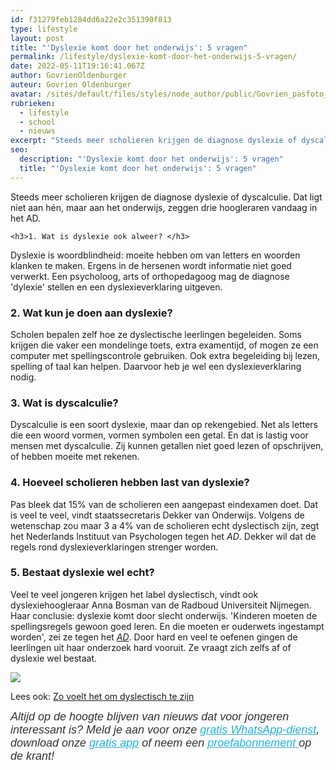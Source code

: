 ```yaml
---
id: f31279feb1284dd6a22e2c351390f813
type: lifestyle
layout: post
title: "'Dyslexie komt door het onderwijs': 5 vragen"
permalink: /lifestyle/dyslexie-komt-door-het-onderwijs-5-vragen/
date: 2022-05-11T19:16:41.067Z
author: GovrienOldenburger
auteur: Govrien Oldenburger
avatar: /sites/default/files/styles/node_author/public/Govrien_pasfoto_Nieuw%20EXTRA.jpg?itok=BvsTF6tL
rubrieken:
  - lifestyle
  - school
  - nieuws
excerpt: "Steeds meer scholieren krijgen de diagnose dyslexie of dyscalculie. Dat ligt niet aan hén, maar aan het onderwijs, zeggen drie hoogleraren vandaag in het AD.  "
seo:
  description: "'Dyslexie komt door het onderwijs': 5 vragen"
  title: "'Dyslexie komt door het onderwijs': 5 vragen"
---
```

Steeds meer scholieren krijgen de diagnose dyslexie of dyscalculie. Dat ligt niet aan hén, maar aan het onderwijs, zeggen drie hoogleraren vandaag in het AD.  

    <h3>1. Wat is dyslexie ook alweer? </h3>
<p>Dyslexie is woordblindheid: moeite hebben om van letters en woorden klanken te maken. Ergens in de hersenen wordt informatie niet goed verwerkt. Een psycholoog, arts of orthopedagoog mag de diagnose 'dylexie' stellen en een dyslexieverklaring uitgeven. </p>
<h3>2. Wat kun je doen aan dyslexie?</h3>
<p>Scholen bepalen zelf hoe ze dyslectische leerlingen begeleiden. Soms krijgen die vaker een mondelinge toets, extra examentijd, of mogen ze een computer met spellingscontrole gebruiken. Ook extra begeleiding bij lezen, spelling of taal kan helpen. Daarvoor heb je wel een dyslexieverklaring nodig. </p>
<h3>3. Wat is dyscalculie? </h3>
<p>Dyscalculie is een soort dyslexie, maar dan op rekengebied. Net als letters die een woord vormen, vormen symbolen een getal. En dat is lastig voor mensen met dyscalculie. Zij kunnen getallen niet goed lezen of opschrijven, of hebben moeite met rekenen. </p>
<h3>4. Hoeveel scholieren hebben last van dyslexie?</h3>
<p>Pas bleek dat 15% van de scholieren een aangepast eindexamen doet. Dat is veel te veel, vindt staatssecretaris Dekker van Onderwijs. Volgens de wetenschap zou maar 3 a 4% van de scholieren echt dyslectisch zijn, zegt het Nederlands Instituut van Psychologen tegen het <em>AD</em>. Dekker wil dat de regels rond dyslexieverklaringen strenger worden. </p>
<h3>5. Bestaat dyslexie wel echt?</h3>
<p>Veel te veel jongeren krijgen het label dyslectisch, vindt ook dyslexiehoogleraar Anna Bosman van de Radboud Universiteit Nijmegen. Haar conclusie: dyslexie komt door slecht onderwijs. 'Kinderen moeten de spellingsregels gewoon goed leren. En die moeten er ouderwets ingestampt worden', zei ze tegen het <a href="http://www.ad.nl/dossier-nieuws/dyslexie-is-het-gevolg-van-slecht-onderwijs~ac50d96b/" target="_blank"><em>AD</em></a>. Door hard en veel te oefenen gingen de leerlingen uit haar onderzoek hard vooruit. Ze vraagt zich zelfs af of dyslexie wel bestaat. </p>
<div class="kader">
<p><img class="kaderafbeelding" src="/sites/default/files/ff.png"></p>
<p>Lees ook: <a href="/school/zo-voelt-het-om-dyslectisch-te-zijn">Zo voelt het om dyslectisch te zijn</a></p>
</div>
<p><em style="box-sizing: inherit; color: rgb(51, 51, 51); font-family: &quot;PT Sans&quot;, sans-serif; font-size: 18px;">Altijd op de hoogte blijven van nieuws dat voor jongeren interessant is? Meld je aan voor onze <a href="/whatsapp" style="box-sizing: inherit; color: rgb(34, 179, 224); transition: color 0.3s ease;">gratis WhatsApp-dienst</a>, download onze <a href="/app" style="box-sizing: inherit; color: rgb(34, 179, 224); transition: color 0.3s ease;">gratis app</a> of neem een <a href="https://abonneren.sevendays.nl/abonneren/abonnementen/ae/artikel" style="box-sizing: inherit; color: rgb(34, 179, 224); transition: color 0.3s ease;">proefabonnement </a>op de krant!</em></p>
  
